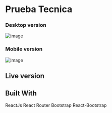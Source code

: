 

# Prueba Tecnica

### Desktop version

![image](https://user-images.githubusercontent.com/28109626/160303255-cc921d1c-40be-43f1-8a71-989bb2328a4b.png)

### Mobile version

![image](https://user-images.githubusercontent.com/28109626/160303304-c477398a-63f6-40ee-aff2-91f0cec56519.png)

## Live version

## Built With
ReactJs
React Router
Bootstrap
React-Bootstrap


